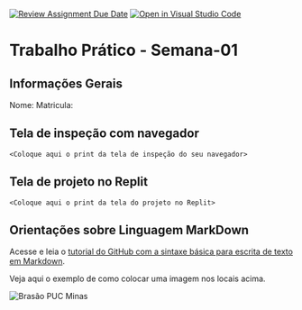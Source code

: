 [![Review Assignment Due Date](https://classroom.github.com/assets/deadline-readme-button-22041afd0340ce965d47ae6ef1cefeee28c7c493a6346c4f15d667ab976d596c.svg)](https://classroom.github.com/a/KTA8mvsy)
[![Open in Visual Studio Code](https://classroom.github.com/assets/open-in-vscode-2e0aaae1b6195c2367325f4f02e2d04e9abb55f0b24a779b69b11b9e10269abc.svg)](https://classroom.github.com/online_ide?assignment_repo_id=20056567&assignment_repo_type=AssignmentRepo)
# Trabalho Prático - Semana-01

## Informações Gerais

Nome:
Matricula:

## Tela de inspeção com navegador

`<Coloque aqui o print da tela de inspeção do seu navegador>`

## Tela de projeto no Replit

`<Coloque aqui o print da tela do projeto no Replit>`


## Orientações sobre Linguagem MarkDown

Acesse e leia o [tutorial do GitHub com a sintaxe básica para escrita de texto em Markdown](https://docs.github.com/pt/get-started/writing-on-github/getting-started-with-writing-and-formatting-on-github/basic-writing-and-formatting-syntax).

Veja aqui o exemplo de como colocar uma imagem nos locais acima. 

![Brasão PUC Minas](images/brasao_puc.png)
